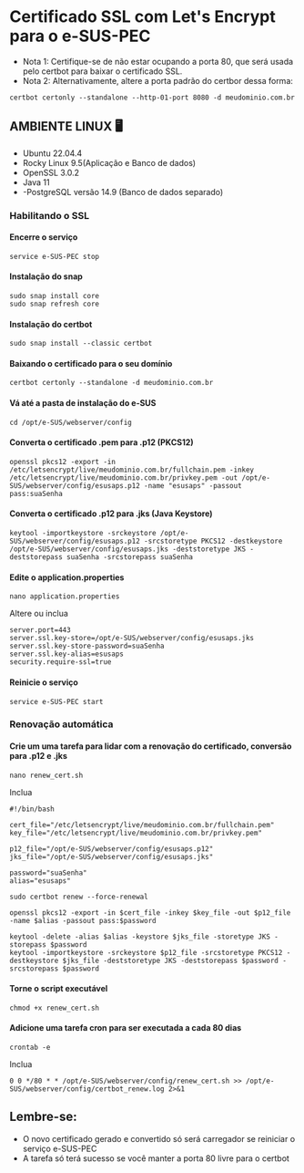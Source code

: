 # Certificado SSL com Let's Encrypt para o e-SUS-PEC
- Nota 1: Certifique-se de não estar ocupando a porta 80, que será usada pelo certbot para baixar o certificado SSL.
- Nota 2: Alternativamente, altere a porta padrão do certbor dessa forma:
```
certbot certonly --standalone --http-01-port 8080 -d meudominio.com.br
```

## AMBIENTE LINUX 🖥️
- Ubuntu 22.04.4
- Rocky Linux 9.5(Aplicação e Banco de dados)
- OpenSSL 3.0.2
- Java 11
- -PostgreSQL versão 14.9 (Banco de dados separado)

### Habilitando o SSL

#### Encerre o serviço
```
service e-SUS-PEC stop
```

#### Instalação do snap
```
sudo snap install core
sudo snap refresh core
```

#### Instalação do certbot
```
sudo snap install --classic certbot
```

#### Baixando o certificado para o seu domínio
```
certbot certonly --standalone -d meudominio.com.br
```

#### Vá até a pasta de instalação do e-SUS
```
cd /opt/e-SUS/webserver/config
```

#### Converta o certificado .pem para .p12 (PKCS12)
```
openssl pkcs12 -export -in /etc/letsencrypt/live/meudominio.com.br/fullchain.pem -inkey /etc/letsencrypt/live/meudominio.com.br/privkey.pem -out /opt/e-SUS/webserver/config/esusaps.p12 -name "esusaps" -passout pass:suaSenha
```

#### Converta o certificado .p12 para .jks (Java Keystore)
```
keytool -importkeystore -srckeystore /opt/e-SUS/webserver/config/esusaps.p12 -srcstoretype PKCS12 -destkeystore /opt/e-SUS/webserver/config/esusaps.jks -deststoretype JKS -deststorepass suaSenha -srcstorepass suaSenha
```

#### Edite o application.properties
```
nano application.properties
```

Altere ou inclua
```
server.port=443
server.ssl.key-store=/opt/e-SUS/webserver/config/esusaps.jks
server.ssl.key-store-password=suaSenha
server.ssl.key-alias=esusaps
security.require-ssl=true
```

#### Reinicie o serviço
```
service e-SUS-PEC start
```

### Renovação automática
#### Crie um uma tarefa para lidar com a renovação do certificado, conversão para .p12 e .jks
```
nano renew_cert.sh
```

Inclua
```
#!/bin/bash

cert_file="/etc/letsencrypt/live/meudominio.com.br/fullchain.pem"
key_file="/etc/letsencrypt/live/meudominio.com.br/privkey.pem"

p12_file="/opt/e-SUS/webserver/config/esusaps.p12"
jks_file="/opt/e-SUS/webserver/config/esusaps.jks"

password="suaSenha"
alias="esusaps"

sudo certbot renew --force-renewal

openssl pkcs12 -export -in $cert_file -inkey $key_file -out $p12_file -name $alias -passout pass:$password

keytool -delete -alias $alias -keystore $jks_file -storetype JKS -storepass $password
keytool -importkeystore -srckeystore $p12_file -srcstoretype PKCS12 -destkeystore $jks_file -deststoretype JKS -deststorepass $password -srcstorepass $password
```

#### Torne o script executável
```
chmod +x renew_cert.sh
```

#### Adicione uma tarefa cron para ser executada a cada 80 dias
```
crontab -e
```

Inclua
```
0 0 */80 * * /opt/e-SUS/webserver/config/renew_cert.sh >> /opt/e-SUS/webserver/config/certbot_renew.log 2>&1
```

## Lembre-se:
* O novo certificado gerado e convertido só será carregador se reiniciar o serviço e-SUS-PEC
* A tarefa só terá sucesso se você manter a porta 80 livre para o certbot
